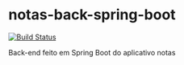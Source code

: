 # notas-back-spring-boot

[![Build Status](https://travis-ci.org/thealessandro/notas-back-spring-boot.svg?branch=master)](https://travis-ci.org/thealessandro/notas-back-spring-boot)

Back-end feito em Spring Boot do aplicativo notas
